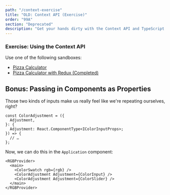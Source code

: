 ```yaml
---
path: "/context-exercise"
title: "OLD: Context API (Exercise)"
order: "99A"
section: "Deprecated"
description: "Get your hands dirty with the Context API and TypeScript."
---
```


### Exercise: Using the Context API

Use one of the following sandboxes:

- [Pizza Calculator](https://codesandbox.io/s/pizza-calculator-spyrs)
- [Pizza Calculator with Redux (Completed)](https://codesandbox.io/s/pizza-calculator-redux-completed-n8kip?file=/src/Application.tsx)

## Bonus: Passing in Components as Properties

Those two kinds of inputs make us really feel like we're repeating ourselves, right?

```tsx
const ColorAdjustment = ({
  Adjustment,
}: {
  Adjustment: React.ComponentType<IColorInputProps>;
}) => {
  // …
};
```

Now, we can do this in the `Application` component:

```tsx
<RGBProvider>
  <main>
    <ColorSwatch rgb={rgb} />
    <ColorAdjustment Adjustment={ColorInput} />
    <ColorAdjustment Adjustment={ColorSlider} />
  </main>
</RGBProvider>
```
